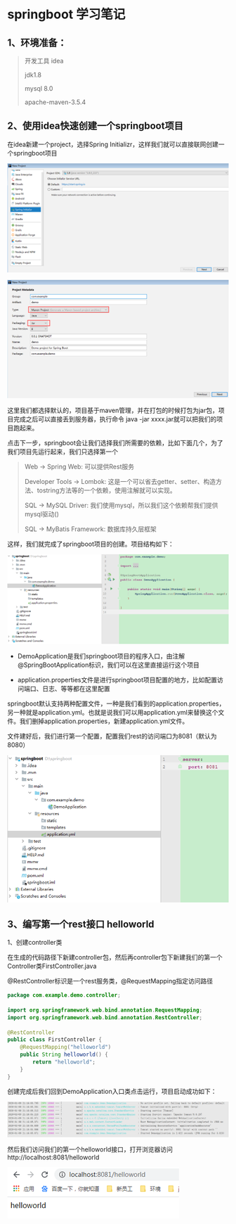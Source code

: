 # springboot 学习笔记

## 1、环境准备：

> 开发工具 idea
>
> jdk1.8
>
> mysql 8.0
>
> apache-maven-3.5.4

## 2、使用idea快速创建一个springboot项目

在idea新建一个project，选择Spring Initializr，这样我们就可以直接联网创建一个springboot项目

![idea创建项目](study/1.PNG)

![idea创建项目](study/2.PNG)

这里我们都选择默认的，项目基于maven管理，并在打包的时候打包为jar包，项目完成之后可以直接丢到服务器，执行命令 java -jar xxxx.jar就可以把我们的项目跑起来。

点击下一步，springboot会让我们选择我们所需要的依赖，比如下面几个，为了我们项目先运行起来，我们只选择第一个

> Web -> Spring Web: 可以提供Rest服务  
>
> Developer Tools -> Lombok: 这是一个可以省去getter、setter、构造方法、tostring方法等的一个依赖，使用注解就可以实现。
>
> SQL -> MySQL Driver: 我们使用mysql，所以我们这个依赖帮我们提供mysql驱动()
>
> SQL -> MyBatis Framework: 数据库持久层框架

这样，我们就完成了springboot项目的创建。项目结构如下：

![idea创建项目](study/3.PNG)

- DemoApplication是我们springboot项目的程序入口，由注解@SpringBootApplication标识，我们可以在这里直接运行这个项目

- application.properties文件是进行springboot项目配置的地方，比如配置访问端口、日志、等等都在这里配置

springboot默认支持两种配置文件，一种是我们看到的application.properties，另一种就是application.yml。也就是说我们可以用application.yml来替换这个文件。我们删掉application.properties，新建application.yml文件。

文件建好后，我们进行第一个配置，配置我们rest的访问端口为8081（默认为8080）

![idea创建项目](study/4.PNG)

## 3、编写第一个rest接口 helloworld

1、创建controller类

在生成的代码路径下新建controller包，然后再controller包下新建我们的第一个Controller类FirstController.java

@RestController标识是一个rest服务类，@RequestMapping指定访问路径

```java
package com.example.demo.controller;

import org.springframework.web.bind.annotation.RequestMapping;
import org.springframework.web.bind.annotation.RestController;

@RestController
public class FirstController {
    @RequestMapping("helloworld")
    public String helloworld() {
        return "helloworld";
    }
}
```
创建完成后我们回到DemoApplication入口类点击运行，项目启动成功如下：

![idea创建项目](study/5.PNG)

然后我们访问我们的第一个helloworld接口，打开浏览器访问 http://localhost:8081/helloworld

![idea创建项目](study/6.PNG)









